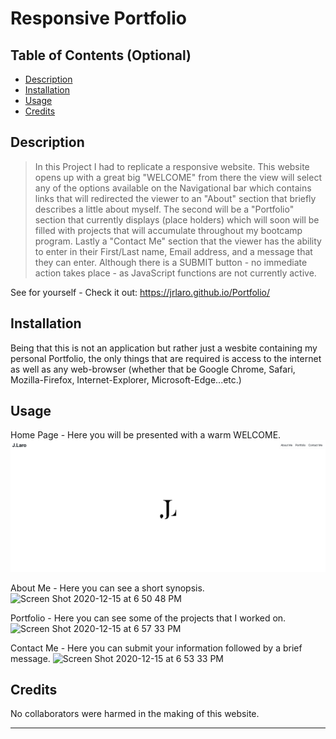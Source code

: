 # Responsive Portfolio


## Table of Contents (Optional)

* [Description](#description)
* [Installation](#installation)
* [Usage](#usage)
* [Credits](#credits)


## Description 

> In this Project I had to replicate a responsive website. This website opens up with a great big "WELCOME" from there the view will select any of the options available on the Navigational bar which contains links that will redirected the viewer to an "About" section that briefly describes a little about myself. The second will be a "Portfolio" section that currently displays (place holders) which will soon will be filled with projects that will accumulate throughout my bootcamp program. Lastly a "Contact Me" section that the viewer has the ability to enter in their First/Last name, Email address, and a message that they can enter. Although there is a SUBMIT button - no immediate action takes place - as JavaScript functions are not currently active.


See for yourself - Check it out: 
https://jrlaro.github.io/Portfolio/


## Installation

Being that this is not an application but rather just a wesbite containing my personal Portfolio, the only things that are required is access to the internet as well as any web-browser (whether that be Google Chrome, Safari, Mozilla-Firefox, Internet-Explorer, Microsoft-Edge...etc.)
 


## Usage 
Home Page - Here you will be presented with a warm WELCOME.
![](images/homePage.png)

About Me - Here you can see a short synopsis.
![Screen Shot 2020-12-15 at 6 50 48 PM](https://user-images.githubusercontent.com/74631465/102286728-e3416700-3f06-11eb-9729-4fda2a9afa5a.png)


Portfolio - Here you can see some of the projects that I worked on. 
![Screen Shot 2020-12-15 at 6 57 33 PM](https://user-images.githubusercontent.com/74631465/102286992-71b5e880-3f07-11eb-8634-01390ed9a07f.png)

Contact Me - Here you can submit your information followed by a brief message. 
![Screen Shot 2020-12-15 at 6 53 33 PM](https://user-images.githubusercontent.com/74631465/102286704-d886d200-3f06-11eb-98bb-ea60b7ed9874.png)

## Credits

No collaborators were harmed in the making of this website.

---

